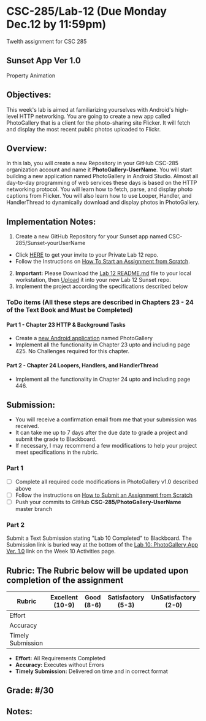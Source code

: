 # CSC-285/Lab-12  (Due Monday Dec.12 by 11:59pm)

Twelth assignment for CSC 285

Sunset App Ver 1.0
---
Property Animation

## Objectives:
This week's lab is aimed at familiarizing yourselves with Android's high-level HTTP networking. You are going to create a new app called PhotoGallery that is a client for the photo-sharing site Flicker. It will fetch and display the most recent public photos uploaded to Flickr.  

## Overview:
In this lab, you will create a new Repository in your GitHub CSC-285 organization account and name it **PhotoGallery-UserName**. You will start building a new application named PhotoGallery in Android Studio. Almost all day-to-day programming of web services these days is based on the HTTP networking protocol. You will learn how to fetch, parse, and display photo captions from Flicker. You will also learn how to use Looper, Handler, and HandlerThread to dynamically download and display photos in PhotoGallery.

## Implementation Notes:
1. Create a new GitHub Repository for your Sunset app named CSC-285/Sunset-yourUserName
  * Click [HERE](https://classroom.github.com/assignment-invitations/53427ba458b68318052915448c44377e) to get your invite to your Private Lab 12 repo.
  * Follow the Instructions on [How To Start an Assignment from Scratch](../../../How-To-Submit-Assignments#starting-an-assignment-from-scratch).
2. **Important:** Please Download the [Lab 12 README.md](../../../Lab_12_README) file to your local workstation, then [Upload](../../../How-To-Submit-Assignments#adding-a-new-file-to-your-branch) it into your new Lab 12 Sunset repo.
3. Implement the project according the specifications described below

### **ToDo** items (All these steps are described in Chapters 23 - 24 of the Text Book and Must be Completed)
#### **Part 1** - Chapter 23 HTTP & Background Tasks
* Create a [new Android application](https://github.com/CSC-285/How-To-Submit-Assignments/blob/master/README.md#starting-assignments) named PhotoGallery
* Implement all the functionality in Chapter 23 upto and including page 425. No Challenges required for this chapter.

#### **Part 2** - Chapter 24 Loopers, Handlers, and HandlerThread
* Implement all the functionality in Chapter 24 upto and including page 446.

## Submission:
* You will receive a confirmation email from me that your submission was received.
* It can take me up to 7 days after the due date to grade a project and submit the grade to Blackboard.
* If necessary, I may recommend a few modifications to help your project meet specifications in the rubric.

### **Part 1**
- [ ] Complete all required code modifications in PhotoGallery v1.0 described above
- [ ] Follow the instructions on [How to Submit an Assignment from Scratch](../../../How-To-Submit-Assignments#submitting-an-assignment-you-started-from-scratch-updated-10516)
- [ ] Push your commits to GitHub **CSC-285/PhotoGallery-UserName** master branch

### **Part 2**
Submit a Text Submission stating "Lab 10 Completed" to Blackboard. The Submission link is buried way at the bottom of the [Lab 10: PhotoGallery App Ver. 1.0](https://hofstra.blackboard.com/webapps/assignment/uploadAssignment?content_id=_2604733_1&course_id=_235199_1&assign_group_id=&mode=cpview) link on the Week 10 Activities page. 

## Rubric: The Rubric below will be updated upon completion of the assignment

| Rubric             |  Excellent (10-9)  |  Good (8-6)   |  Satisfactory (5-3) |  UnSatisfactory (2-0) |
| ------------------ |:------------------:|:-------------:| :------------------:| :--------------------:|
| Effort             |                    |               |                     |                       |
| Accuracy           |                    |               |                     |                       |
| Timely Submission  |                    |               |                     |                       |

  - **Effort:**   All Requirements Completed
  - **Accuracy:** Executes without Errors 
  - **Timely Submission:** Delivered on time and in correct format   

## Grade:  #/30

## Notes:
